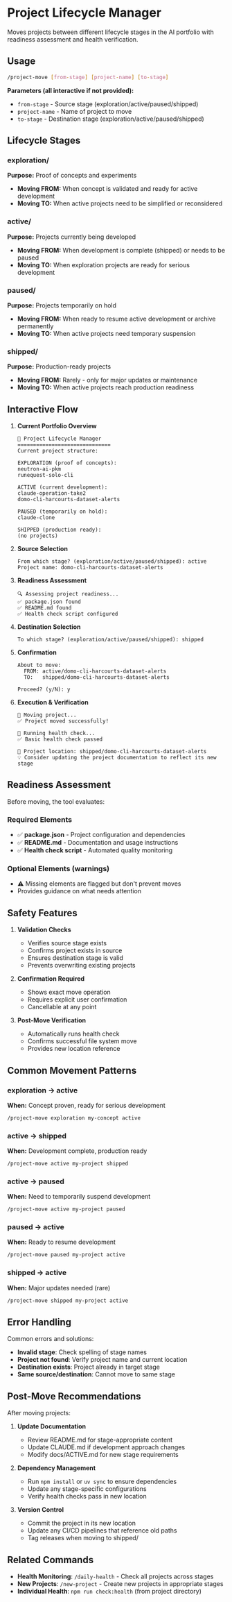 # Project Lifecycle Manager

Moves projects between different lifecycle stages in the AI portfolio with readiness assessment and health verification.

## Usage

```bash
/project-move [from-stage] [project-name] [to-stage]
```

**Parameters (all interactive if not provided):**
- `from-stage` - Source stage (exploration/active/paused/shipped)
- `project-name` - Name of project to move
- `to-stage` - Destination stage (exploration/active/paused/shipped)

## Lifecycle Stages

### exploration/
**Purpose:** Proof of concepts and experiments
- **Moving FROM:** When concept is validated and ready for active development
- **Moving TO:** When active projects need to be simplified or reconsidered

### active/
**Purpose:** Projects currently being developed
- **Moving FROM:** When development is complete (shipped) or needs to be paused
- **Moving TO:** When exploration projects are ready for serious development

### paused/
**Purpose:** Projects temporarily on hold
- **Moving FROM:** When ready to resume active development or archive permanently
- **Moving TO:** When active projects need temporary suspension

### shipped/
**Purpose:** Production-ready projects
- **Moving FROM:** Rarely - only for major updates or maintenance
- **Moving TO:** When active projects reach production readiness

## Interactive Flow

1. **Current Portfolio Overview**
   ```
   📁 Project Lifecycle Manager
   ==============================
   Current project structure:

   EXPLORATION (proof of concepts):
   neutron-ai-pkm
   runequest-solo-cli

   ACTIVE (current development):
   claude-operation-take2
   domo-cli-harcourts-dataset-alerts

   PAUSED (temporarily on hold):
   claude-clone

   SHIPPED (production ready):
   (no projects)
   ```

2. **Source Selection**
   ```
   From which stage? (exploration/active/paused/shipped): active
   Project name: domo-cli-harcourts-dataset-alerts
   ```

3. **Readiness Assessment**
   ```
   🔍 Assessing project readiness...
   ✅ package.json found
   ✅ README.md found
   ✅ Health check script configured
   ```

4. **Destination Selection**
   ```
   To which stage? (exploration/active/paused/shipped): shipped
   ```

5. **Confirmation**
   ```
   About to move:
     FROM: active/domo-cli-harcourts-dataset-alerts
     TO:   shipped/domo-cli-harcourts-dataset-alerts

   Proceed? (y/N): y
   ```

6. **Execution & Verification**
   ```
   🚀 Moving project...
   ✅ Project moved successfully!

   🏥 Running health check...
   ✅ Basic health check passed

   📁 Project location: shipped/domo-cli-harcourts-dataset-alerts
   💡 Consider updating the project documentation to reflect its new stage
   ```

## Readiness Assessment

Before moving, the tool evaluates:

### Required Elements
- ✅ **package.json** - Project configuration and dependencies
- ✅ **README.md** - Documentation and usage instructions
- ✅ **Health check script** - Automated quality monitoring

### Optional Elements (warnings)
- ⚠️ Missing elements are flagged but don't prevent moves
- Provides guidance on what needs attention

## Safety Features

1. **Validation Checks**
   - Verifies source stage exists
   - Confirms project exists in source
   - Ensures destination stage is valid
   - Prevents overwriting existing projects

2. **Confirmation Required**
   - Shows exact move operation
   - Requires explicit user confirmation
   - Cancellable at any point

3. **Post-Move Verification**
   - Automatically runs health check
   - Confirms successful file system move
   - Provides new location reference

## Common Movement Patterns

### exploration → active
**When:** Concept proven, ready for serious development
```bash
/project-move exploration my-concept active
```

### active → shipped
**When:** Development complete, production ready
```bash
/project-move active my-project shipped
```

### active → paused
**When:** Need to temporarily suspend development
```bash
/project-move active my-project paused
```

### paused → active
**When:** Ready to resume development
```bash
/project-move paused my-project active
```

### shipped → active
**When:** Major updates needed (rare)
```bash
/project-move shipped my-project active
```

## Error Handling

Common errors and solutions:

- **Invalid stage**: Check spelling of stage names
- **Project not found**: Verify project name and current location
- **Destination exists**: Project already in target stage
- **Same source/destination**: Cannot move to same stage

## Post-Move Recommendations

After moving projects:

1. **Update Documentation**
   - Review README.md for stage-appropriate content
   - Update CLAUDE.md if development approach changes
   - Modify docs/ACTIVE.md for new stage requirements

2. **Dependency Management**
   - Run `npm install` or `uv sync` to ensure dependencies
   - Update any stage-specific configurations
   - Verify health checks pass in new location

3. **Version Control**
   - Commit the project in its new location
   - Update any CI/CD pipelines that reference old paths
   - Tag releases when moving to shipped/

## Related Commands

- **Health Monitoring**: `/daily-health` - Check all projects across stages
- **New Projects**: `/new-project` - Create new projects in appropriate stages
- **Individual Health**: `npm run check:health` (from project directory)